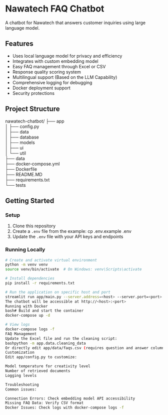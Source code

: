 # Nawatech FAQ Chatbot

A chatbot for Nawatech that answers customer inquiries using large language model.

## Features

- Uses local language model for privacy and efficiency
- Integrates with custom embedding model 
- Easy FAQ management through Excel or CSV
- Response quality scoring system
- Multilingual support (Based on the LLM Capability)
- Comprehensive logging for debugging
- Docker deployment support
- Security protections

## Project Structure
nawatech-chatbot/
├── app                             
│   ├── config.py                   
│   ├── data                        
│   ├── database            
│   ├── models              
│   ├── ui                  
│   └── util                
├── data                    
├── docker-compose.yml      
├── Dockerfile              
├── README.MD               
├── requirements.txt        
└── tests                   

## Getting Started

### Setup

1. Clone this repository
2. Create a `.env` file from the example:
cp .env.example .env
3. Update the `.env` file with your API keys and endpoints

### Running Locally

```bash
# Create and activate virtual environment
python -m venv venv
source venv/bin/activate  # On Windows: venv\Scripts\activate

# Install dependencies
pip install -r requirements.txt

# Run the application on specific host and port
streamlit run app/main.py --server.address=<host> --server.port=<port>
The chatbot will be accessible at http://<host>:<port>
Running with Docker
bash# Build and start the container
docker-compose up -d

# View logs
docker-compose logs -f
FAQ Management
Update the Excel file and run the cleaning script:
bashpython -m app.data.cleaning_data
Or directly edit app/data/faqs.csv (requires question and answer columns).
Customization
Edit app/config.py to customize:

Model temperature for creativity level
Number of retrieved documents
Logging levels

Troubleshooting
Common issues:

Connection Errors: Check embedding model API accessibility
Missing FAQ Data: Verify CSV format
Docker Issues: Check logs with docker-compose logs -f